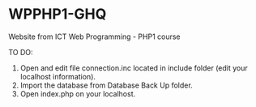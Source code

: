# WPPHP1-GHQ
Website from ICT Web Programming - PHP1 course

TO DO:

1. Open and edit file connection.inc located in include folder (edit your localhost information).
2. Import the database from Database Back Up folder.
3. Open index.php on your localhost.
